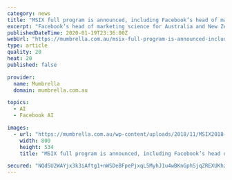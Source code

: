 ```yaml
---
category: news
title: "MSIX full program is announced, including Facebook’s head of marketing science"
excerpt: "Facebook’s head of marketing science for Australia and New Zealand ... Also confirmed is founder and creative technologist of Artech Exploration, Damien Madden, who will discuss the AI of art and creativity. Utilising new research, Madden will demonstrate how changing audience behaviour patterns have given rise to a new future where the ..."
publishedDateTime: 2020-01-19T23:36:00Z
webUrl: "https://mumbrella.com.au/msix-full-program-is-announced-including-facebooks-head-of-marketing-science-613711"
type: article
quality: 20
heat: 20
published: false

provider:
  name: Mumbrella
  domain: mumbrella.com.au

topics:
  - AI
  - Facebook AI

images:
  - url: "https://mumbrella.com.au/wp-content/uploads/2018/11/MSIX2018-385-800x534.jpg"
    width: 800
    height: 534
    title: "MSIX full program is announced, including Facebook’s head of marketing science"

secured: "NQdSU2WAYjx3k3iAftg1+nWSDeBFpePjxqL5MyhJ1u4wBKnGphSjqZREXUKhz/iwnB3bQ1Nlj/Mq9zbnP8gZlv3fv31dZQDhkN/D/7yuLP52nJOV4EeDfkKVQdRWZoCc75mDTfkGDjgC00LkS6Y8dpSnVx3amqVjcQx+vVHnvF5CqQDdsziyWH+f20/MhO7S9QxgPiWfFK9GmMxT1fGyYC+rMjNKGMaJc+kkp6HPe2o9XE/EAuweIHRaoURFVzgZHGVsY9u6nyUFqRGluy80S3FOJL14JE8s3kdNZOSNIjQeJqbyYZ5exB+dFKAymZqlSpT+qlXSI4EUKopPx2u/zADPBARCq+kBnXFN/J+1oooNOp4y3//kidwqPLvXtZrzRHrZPFwPBZtJC/uvdBxfo2+aYPB1EtAoPXhTVV2F1J5rTr43nyby/iLmlJFxhNXEuOoBLgpPBP0KK8onbJQM9Q==;7OIoqkvPNOM6P6Y3diyqjw=="
---
```



